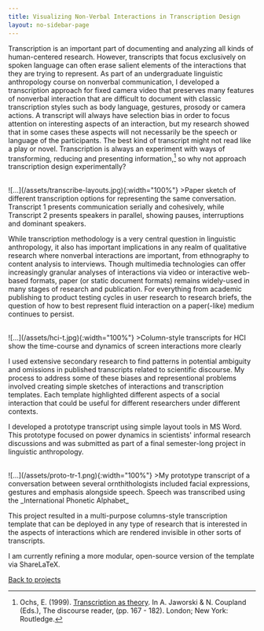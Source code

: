 ```yaml
---
title: Visualizing Non-Verbal Interactions in Transcription Design
layout: no-sidebar-page
---
```

Transcription is an important part of documenting and analyzing all kinds of human-centered research. However, transcripts that focus exclusively on spoken language can often erase salient elements of the interactions that they are trying to represent. As part of an undergraduate linguistic anthropology course on nonverbal communication, I developed a transcription approach for fixed camera video that preserves many features of nonverbal interaction that are difficult to document with classic transcription styles such as body language, gestures, prosody or camera actions. A transcript will always have selection bias in order to focus attention on interesting aspects of an interaction, but my research showed that in some cases these aspects will not necessarily be the speech or language of the participants. The best kind of transcript might not read like a play or novel. Transcription is always an experiment with ways of transforming, reducing and presenting information,[^1] so why not approach transcription design experimentally?

<br>
![...](/assets/transcribe-layouts.jpg){:width="100%"}
>Paper sketch of different transcription options for representing the same conversation. Transcript 1 presents communication serially and cohesively, while Transcript 2 presents speakers in parallel, showing pauses, interruptions and dominant speakers.

<br>

While transcription methodology is a very central question in linguistic anthropology, it also has important implications in any realm of qualitative research where nonverbal interactions are important, from ethnography to content analysis to interviews. Though multimedia technologies can offer increasingly granular analyses of interactions via video or interactive web-based formats, paper (or static document formats) remains widely-used in many stages of research and publication. For everything from academic publishing to product testing cycles in user research to research briefs, the question of how to best represent fluid interaction on a paper(-like) medium continues to persist.

<br>
![...](/assets/hci-t.jpg){:width="100%"}
>Column-style transcripts for HCI show the time-course and dynamics of screen interactions more clearly

<br>

I used extensive secondary research to find patterns in potential ambiguity and omissions in published transcripts related to scientific discourse. My process to address some of these biases and representional problems involved creating simple sketches of interactions and transcription templates. Each template highlighted different aspects of a social interaction that could be useful for different researchers under different contexts.

I developed a prototype transcript using simple layout tools in MS Word. This prototype focused on power dynamics in scientists' informal research discussions and was submitted as part of a final semester-long project in linguistic anthropology.

<br>
![...](/assets/proto-tr-1.png){:width="100%"}
>My prototype transcript of a conversation between several ornthithologists included facial expressions, gestures and emphasis alongside speech. Speech was transcribed using the _International Phonetic Alphabet_

<br>

This project resulted in a multi-purpose columns-style transcription template that can be deployed in any type of research that is interested in the aspects of interactions which are rendered invisible in other sorts of transcripts.

I am currently refining a more modular, open-source version of the template via ShareLaTeX.

[Back to projects](../)

[^1]: Ochs, E. (1999). [Transcription as theory](https://people.ucsc.edu/~gwells/Files/Courses_Folder/documents/Ochs.pdf). In A. Jaworski & N. Coupland (Eds.), The discourse reader, (pp. 167 - 182). London; New York: Routledge.
